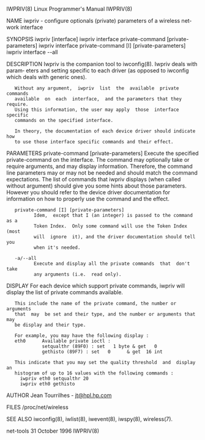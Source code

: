IWPRIV(8)                 Linux Programmer's Manual                 IWPRIV(8)

NAME
       iwpriv  -  configure optionals (private) parameters of a wireless net‐
       work interface

SYNOPSIS
       iwpriv [interface]
       iwpriv interface private-command [private-parameters]
       iwpriv interface private-command [I] [private-parameters]
       iwpriv interface --all

DESCRIPTION
       Iwpriv is the companion tool to iwconfig(8).  Iwpriv deals with param‐
       eters  and  setting  specific  to  each driver (as opposed to iwconfig
       which deals with generic ones).

       Without any argument,  iwpriv  list  the  available  private  commands
       available  on  each  interface,  and the parameters that they require.
       Using this information, the user may apply  those  interface  specific
       commands on the specified interface.

       In theory, the documentation of each device driver should indicate how
       to use those interface specific commands and their effect.

PARAMETERS
       private-command [private-parameters]
              Execute the specified private-command on the interface.
              The command may optionally take or require arguments,  and  may
              display information. Therefore, the command line parameters may
              or may not be needed and should match the command expectations.
              The  list of commands that iwpriv displays (when called without
              argument) should give you some hints about those parameters.
              However you should refer to the device driver documentation for
              information on how to properly use the command and the effect.

       private-command [I] [private-parameters]
              Idem,  except that I (an integer) is passed to the command as a
              Token Index.  Only some command will use the Token Index  (most
              will  ignore  it), and the driver documentation should tell you
              when it's needed.

       -a/--all
              Execute and display all the private commands  that  don't  take
              any arguments (i.e.  read only).

DISPLAY
       For  each  device  which support private commands, iwpriv will display
       the list of private commands available.

       This include the name of the private command, the number or  arguments
       that  may  be set and their type, and the number or arguments that may
       be display and their type.

       For example, you may have the following display :
       eth0      Available private ioctl :
                 setqualthr (89F0) : set   1 byte & get   0
                 gethisto (89F7) : set   0      & get  16 int

       This indicate that you may set the quality threshold  and  display  an
       histogram of up to 16 values with the following commands :
         iwpriv eth0 setqualthr 20
         iwpriv eth0 gethisto

AUTHOR
       Jean Tourrilhes - jt@hpl.hp.com

FILES
       /proc/net/wireless

SEE ALSO
       iwconfig(8), iwlist(8), iwevent(8), iwspy(8), wireless(7).

net-tools                      31 October 1996                      IWPRIV(8)
